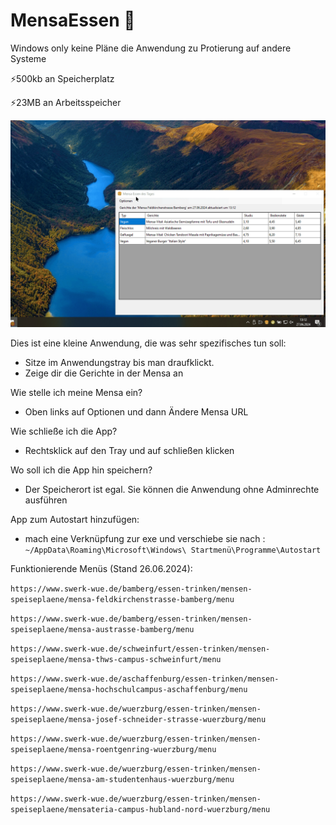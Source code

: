 # MensaEssen 🍔
Windows only keine Pläne die Anwendung zu Protierung auf andere Systeme

⚡500kb an Speicherplatz

⚡23MB an Arbeitsspeicher

![preview-of-the-application-in-use](preview.gif)


Dies ist eine kleine Anwendung, die was sehr spezifisches tun soll:
- Sitze im Anwendungstray bis man draufklickt.
- Zeige dir die Gerichte in der Mensa an

Wie stelle ich meine Mensa ein?
- Oben links auf Optionen und dann Ändere Mensa URL

Wie schließe ich die App?
- Rechtsklick auf den Tray und auf schließen klicken

Wo soll ich die App hin speichern?
- Der Speicherort ist egal. Sie können die Anwendung ohne Adminrechte ausführen 

App zum Autostart hinzufügen:
- mach eine Verknüpfung zur exe und verschiebe sie nach : ```~/AppData\Roaming\Microsoft\Windows\ Startmenü\Programme\Autostart```

Funktionierende Menüs (Stand 26.06.2024):

```https://www.swerk-wue.de/bamberg/essen-trinken/mensen-speiseplaene/mensa-feldkirchenstrasse-bamberg/menu```

```https://www.swerk-wue.de/bamberg/essen-trinken/mensen-speiseplaene/mensa-austrasse-bamberg/menu```

```https://www.swerk-wue.de/schweinfurt/essen-trinken/mensen-speiseplaene/mensa-thws-campus-schweinfurt/menu```

```https://www.swerk-wue.de/aschaffenburg/essen-trinken/mensen-speiseplaene/mensa-hochschulcampus-aschaffenburg/menu```

```https://www.swerk-wue.de/wuerzburg/essen-trinken/mensen-speiseplaene/mensa-josef-schneider-strasse-wuerzburg/menu```

```https://www.swerk-wue.de/wuerzburg/essen-trinken/mensen-speiseplaene/mensa-roentgenring-wuerzburg/menu```

```https://www.swerk-wue.de/wuerzburg/essen-trinken/mensen-speiseplaene/mensa-am-studentenhaus-wuerzburg/menu```

```https://www.swerk-wue.de/wuerzburg/essen-trinken/mensen-speiseplaene/mensateria-campus-hubland-nord-wuerzburg/menu```

